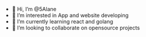 - 👋 Hi, I’m @5Alane
- 👀 I’m interested in App and website developing
- 🌱 I’m currently learning react and golang
- 💞️ I’m looking to collaborate on opensource projects
